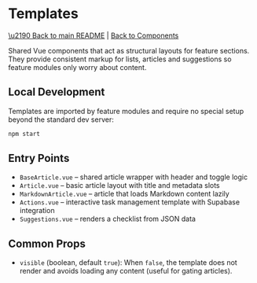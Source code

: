 # Templates

[\u2190 Back to main README](../../../README.md) | [Back to Components](../README.md)

Shared Vue components that act as structural layouts for feature sections. They
provide consistent markup for lists, articles and suggestions so feature modules
only worry about content.

## Local Development

Templates are imported by feature modules and require no special setup beyond
the standard dev server:

```sh
npm start
```

## Entry Points

- `BaseArticle.vue` – shared article wrapper with header and toggle logic
- `Article.vue` – basic article layout with title and metadata slots
- `MarkdownArticle.vue` – article that loads Markdown content lazily
- `Actions.vue` – interactive task management template with Supabase integration
- `Suggestions.vue` – renders a checklist from JSON data

## Common Props

- `visible` (boolean, default `true`): When `false`, the template does not render and avoids loading any content (useful for gating articles).
